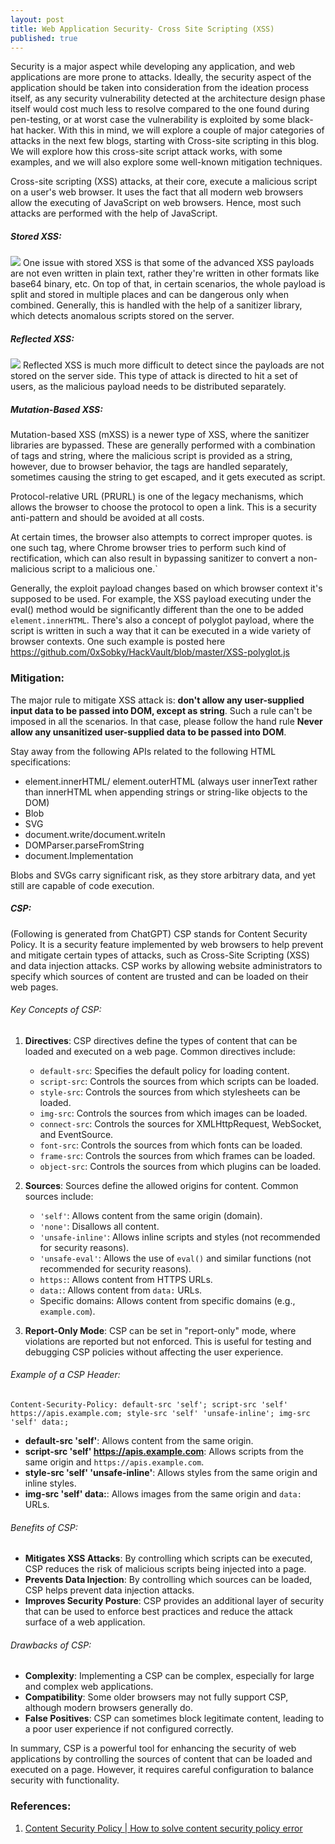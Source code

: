 ```yaml
---
layout: post
title: Web Application Security- Cross Site Scripting (XSS)
published: true
---
```


Security is a major aspect while developing any application, and web applications are more prone to attacks. Ideally, the security aspect of the application should be taken into consideration from the ideation process itself, as any security vulnerability detected at the architecture design phase itself would cost much less to resolve compared to the one found during pen-testing, or at worst case the vulnerability is exploited by some black-hat hacker. With this in mind, we will explore a couple of major categories of attacks in the next few blogs, starting with Cross-site scripting in this blog. We will explore how this cross-site script attack works, with some examples, and we will also explore some well-known mitigation techniques.

Cross-site scripting (XSS) attacks, at their core, execute a malicious script on a user's web browser. It uses the fact that all modern web browsers allow the executing of JavaScript on web browsers. Hence, most such attacks are performed with the help of JavaScript.


##### Stored XSS:
![](../images/web-security/stored_xss.png)
One issue with stored XSS is that some of the advanced XSS payloads are not even written in plain text, rather they're written in other formats like base64 binary, etc. On top of that, in certain scenarios, the whole payload is split and stored in multiple places and can be dangerous only when combined. Generally, this is handled with the help of a sanitizer library, which detects anomalous scripts stored on the server.

##### Reflected XSS:
![](../images/web-security/reflected_xss.png)
Reflected XSS is much more difficult to detect since the payloads are not stored on the server side. This type of attack is directed to hit a set of users, as the malicious payload needs to be distributed separately.

##### Mutation-Based XSS:
Mutation-based XSS (mXSS) is a newer type of XSS, where the sanitizer libraries are bypassed. These are generally performed with a combination of tags and string, where the malicious script is provided as a string, however, due to browser behavior, the tags are handled separately, sometimes causing the string to get escaped, and it gets executed as script.


Protocol-relative URL (PRURL) is one of the legacy mechanisms, which allows the browser to choose the protocol to open a link. This is a security anti-pattern and should be avoided at all costs.

At certain times, the browser also attempts to correct improper quotes. <a> is one such tag, where Chrome browser tries to perform such kind of rectification, which can also result in bypassing sanitizer to convert a non-malicious script to a malicious one.`

Generally, the exploit payload changes based on which browser context it's supposed to be used. For example, the XSS payload executing under the eval() method would be significantly different than the one to be added ``` element.innerHTML```. There's also a concept of polyglot payload, where the script is written in such a way that it can be executed in a wide variety of browser contexts. One such example is posted here https://github.com/0xSobky/HackVault/blob/master/XSS-polyglot.js


### Mitigation:

The major rule to mitigate XSS attack is: **don't allow any user-supplied input data to be passed into DOM, except as string**. Such a rule can't be imposed in all the scenarios. In that case, please follow the hand rule **Never allow any unsanitized user-supplied data to be passed into DOM**.

Stay away from the following APIs related to the following HTML specifications:
- element.innerHTML/ element.outerHTML (always user innerText rather than innerHTML when appending strings or string-like objects to the DOM)
- Blob
- SVG
- document.write/document.writeIn
- DOMParser.parseFromString
- document.Implementation

Blobs and SVGs carry significant risk, as they store arbitrary data, and yet still are capable of code execution.

##### CSP:
(Following is generated from ChatGPT)
CSP stands for Content Security Policy. It is a security feature implemented by web browsers to help prevent and mitigate certain types of attacks, such as Cross-Site Scripting (XSS) and data injection attacks. CSP works by allowing website administrators to specify which sources of content are trusted and can be loaded on their web pages.

###### Key Concepts of CSP:

1. **Directives**: CSP directives define the types of content that can be loaded and executed on a web page. Common directives include:
   - `default-src`: Specifies the default policy for loading content.
   - `script-src`: Controls the sources from which scripts can be loaded.
   - `style-src`: Controls the sources from which stylesheets can be loaded.
   - `img-src`: Controls the sources from which images can be loaded.
   - `connect-src`: Controls the sources for XMLHttpRequest, WebSocket, and EventSource.
   - `font-src`: Controls the sources from which fonts can be loaded.
   - `frame-src`: Controls the sources from which frames can be loaded.
   - `object-src`: Controls the sources from which plugins can be loaded.

2. **Sources**: Sources define the allowed origins for content. Common sources include:
   - `'self'`: Allows content from the same origin (domain).
   - `'none'`: Disallows all content.
   - `'unsafe-inline'`: Allows inline scripts and styles (not recommended for security reasons).
   - `'unsafe-eval'`: Allows the use of `eval()` and similar functions (not recommended for security reasons).
   - `https:`: Allows content from HTTPS URLs.
   - `data:`: Allows content from `data:` URLs.
   - Specific domains: Allows content from specific domains (e.g., `example.com`).

3. **Report-Only Mode**: CSP can be set in "report-only" mode, where violations are reported but not enforced. This is useful for testing and debugging CSP policies without affecting the user experience.

###### Example of a CSP Header:

```http
Content-Security-Policy: default-src 'self'; script-src 'self' https://apis.example.com; style-src 'self' 'unsafe-inline'; img-src 'self' data:;
```

- **default-src 'self'**: Allows content from the same origin.
- **script-src 'self' https://apis.example.com**: Allows scripts from the same origin and `https://apis.example.com`.
- **style-src 'self' 'unsafe-inline'**: Allows styles from the same origin and inline styles.
- **img-src 'self' data:**: Allows images from the same origin and `data:` URLs.

###### Benefits of CSP:

- **Mitigates XSS Attacks**: By controlling which scripts can be executed, CSP reduces the risk of malicious scripts being injected into a page.
- **Prevents Data Injection**: By controlling which sources can be loaded, CSP helps prevent data injection attacks.
- **Improves Security Posture**: CSP provides an additional layer of security that can be used to enforce best practices and reduce the attack surface of a web application.

###### Drawbacks of CSP:

- **Complexity**: Implementing a CSP can be complex, especially for large and complex web applications.
- **Compatibility**: Some older browsers may not fully support CSP, although modern browsers generally do.
- **False Positives**: CSP can sometimes block legitimate content, leading to a poor user experience if not configured correctly.

In summary, CSP is a powerful tool for enhancing the security of web applications by controlling the sources of content that can be loaded and executed on a page. However, it requires careful configuration to balance security with functionality.


### References:
1. [Content Security Policy | How to solve content security policy error](https://www.youtube.com/watch?v=hUDUqyy0jPM)

